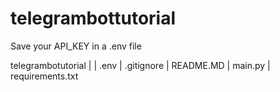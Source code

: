 # telegrambottutorial
Save your API_KEY in a .env file

telegrambotutorial
  |
  | .env
  | .gitignore
  | README.MD
  | main.py
  | requirements.txt
